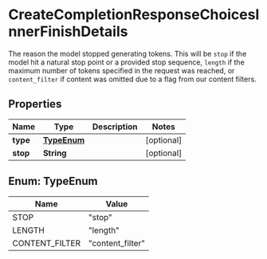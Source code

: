 

# CreateCompletionResponseChoicesInnerFinishDetails

The reason the model stopped generating tokens. This will be `stop` if the model hit a natural stop point or a provided stop sequence, `length` if the maximum number of tokens specified in the request was reached, or `content_filter` if content was omitted due to a flag from our content filters. 

## Properties

| Name | Type | Description | Notes |
|------------ | ------------- | ------------- | -------------|
|**type** | [**TypeEnum**](#TypeEnum) |  |  [optional] |
|**stop** | **String** |  |  [optional] |



## Enum: TypeEnum

| Name | Value |
|---- | -----|
| STOP | &quot;stop&quot; |
| LENGTH | &quot;length&quot; |
| CONTENT_FILTER | &quot;content_filter&quot; |



